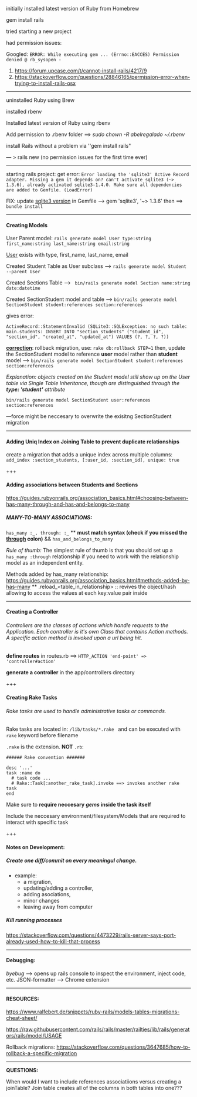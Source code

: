 initially installed latest version of Ruby from Homebrew

gem install rails

tried starting a new project

had permission issues:

Googled: `ERROR: While executing gem ... (Errno::EACCES) Permission denied @ rb_sysopen -`

1. https://forum.upcase.com/t/cannot-install-rails/4217/9
2. https://stackoverflow.com/questions/28846165/permission-error-when-trying-to-install-rails-osx

------

uninstalled Ruby using Brew

installed rbenv

Installed latest version of Ruby using rbenv

Add permission to .rbenv folder ==> *sudo chown -R abelregalado ~/.rbenv*

install Rails without a problem via ''gem install rails"

— > rails new <rails-project-name> (no permission issues for the first time ever)

------

starting rails project: 
get error: `Error loading the 'sqlite3' Active Record adapter. Missing a gem it depends on? can't activate sqlite3 (~> 1.3.6), already activated sqlite3-1.4.0. Make sure all dependencies are added to Gemfile. (LoadError)`

FIX: 
update <u>sqlite3 version</u> in Gemfile —> gem 'sqlite3', '~> 1.3.6'
then ==> `bundle install`

------

#### Creating Models

User Parent model: 
`rails generate model User type:string first_name:string last_name:string email:string`

<u>User</u> exists with type, first_name, last_name, email

Created Student Table as User subclass —> `rails generate model Student --parent User `

Created Sections Table —>  ` bin/rails generate model Section name:string date:datetime`

Created SectionStudent model and table —> `bin/rails generate model SectionStudent student:references section:references`

gives error:

```text
ActiveRecord::StatementInvalid (SQLite3::SQLException: no such table: main.students: INSERT INTO "section_students" ("student_id", "section_id", "created_at", "updated_at") VALUES (?, ?, ?, ?))
```

**<u>correction</u>**: rollback migration, use: `rake db:rollback STEP=1`
then,  update the SectionStudent model to reference **user** model rather than **student** model —> 
`bin/rails generate model SectionStudent student:references section:references` 

*Explanation: objects created on the Student model still show up on the User table via Single Table Inheritance, though are distinguished through the **type: 'student'** attribute*

`bin/rails generate model SectionStudent user:references section:references`

––force might be neccesary to overwrite the exisitng SectionStudent migration 

------

#### Adding Uniq Index on Joining Table to prevent duplicate relationships

create a migration that adds a unique index across multiple columns:
`add_index :section_students, [:user_id, :section_id], unique: true`

+++

#### Adding associations between Students and Sections

https://guides.rubyonrails.org/association_basics.html#choosing-between-has-many-through-and-has-and-belongs-to-many

##### MANY-TO-MANY ASSOCIATIONS:

`has_many :_, through: :_` **  **must match syntax (check if you missed the <u>through</u> colon)**
&& `has_and_belongs_to_many`

*Rule of thumb:* The simplest rule of thumb is that you should set up a `has_many :through` relationship if you need to work with the relationship model as an independent entity.

Methods added by has_many relationship: https://guides.rubyonrails.org/association_basics.html#methods-added-by-has-many
** 
.reload_<table_in_relationship>  :: revives the object/hash allowing to access the values at each key:value pair inside

------

#### Creating a Controller

###### Controllers are the classes of actions which handle requests to the Application. Each controller is it's own Class that contains Action methods. A specific action method is invoked upon a url being hit.

**define routes** in routes.rb ==> `HTTP_ACTION 'end-point' => 'controller#action'`

**generate a controller** in the app/controllers directory

+++

#### Creating Rake Tasks

###### Rake tasks are used to handle administrative tasks or commands.

Rake tasks are located in: `/lib/tasks/*.rake ` and can be executed with `rake` keyword before filename

`.rake` is the extension. **NOT** `.rb`: 

```
###### Rake convention #######

desc '...'
task :name do
  # task code ...
  # Rake::Task[:another_rake_task].invoke ==> invokes another rake task
end
```

Make sure to **require neccesary *gems* inside the task itself**

Include the neccesary environment/filesystem/Models that are required to interact with specific task

+++

#### Notes on Development: 

##### Create one diff/commit on every meaningul change.

 - example:
    - a migration,	
    -  updating/adding a controller, 
    - adding asociations, 
    - minor changes
    - leaving away from computer

##### Kill running processes



https://stackoverflow.com/questions/4473229/rails-server-says-port-already-used-how-to-kill-that-process

------

#### Debugging: 

*byebug* —> opens up rails console to inspect the environment, inject code, etc.
JSON-formatter —> Chrome extension  

------

#### RESOURCES: 

https://www.ralfebert.de/snippets/ruby-rails/models-tables-migrations-cheat-sheet/

https://raw.githubusercontent.com/rails/rails/master/railties/lib/rails/generators/rails/model/USAGE

Rollback migrations: https://stackoverflow.com/questions/3647685/how-to-rollback-a-specific-migration

------

**QUESTIONS:** 

When would I want to include references associatiions versus creating a joinTable? Join table creates all of the columns in both tables into one??? 